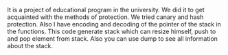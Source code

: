 It is a project of educational program in the university. We did it to get acquainted with the methods of protection. We tried canary and hash protection. Also I have encoding and decoding of the pointer of the stack in the functions.
This code generate stack which can resize himself, push to and pop element from stack. Also you can use dump to see all information about the stack.
